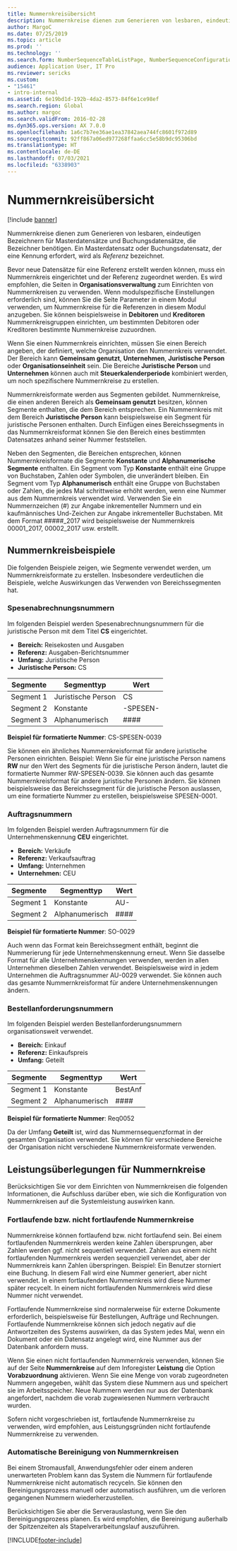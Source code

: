 ```yaml
---
title: Nummernkreisübersicht
description: Nummernkreise dienen zum Generieren von lesbaren, eindeutigen Bezeichnern für Masterdatensätze und Buchungsdatensätze, die Bezeichner benötigen.
author: MargoC
ms.date: 07/25/2019
ms.topic: article
ms.prod: ''
ms.technology: ''
ms.search.form: NumberSequenceTableListPage, NumberSequenceConfiguration
audience: Application User, IT Pro
ms.reviewer: sericks
ms.custom:
- "15461"
- intro-internal
ms.assetid: 6e19bd1d-192b-4da2-8573-84f6e1ce98ef
ms.search.region: Global
ms.author: margoc
ms.search.validFrom: 2016-02-28
ms.dyn365.ops.version: AX 7.0.0
ms.openlocfilehash: 1a6c7b7ee36ae1ea37842aea744fc8601f972d89
ms.sourcegitcommit: 92ff867a06ed977268ffaa6cc5e58b9dc95306bd
ms.translationtype: HT
ms.contentlocale: de-DE
ms.lasthandoff: 07/03/2021
ms.locfileid: "6338903"
---
```

# <a name="number-sequences-overview"></a>Nummernkreisübersicht

[!include [banner](../includes/banner.md)]

Nummernkreise dienen zum Generieren von lesbaren, eindeutigen Bezeichnern für Masterdatensätze und Buchungsdatensätze, die Bezeichner benötigen. Ein Masterdatensatz oder Buchungsdatensatz, der eine Kennung erfordert, wird als *Referenz* bezeichnet.

Bevor neue Datensätze für eine Referenz erstellt werden können, muss ein Nummernkreis eingerichtet und der Referenz zugeordnet werden. Es wird empfohlen, die Seiten in **Organisationsverwaltung** zum Einrichten von Nummernkreisen zu verwenden. Wenn modulspezifische Einstellungen erforderlich sind, können Sie die Seite Parameter in einem Modul verwenden, um Nummernkreise für die Referenzen in diesem Modul anzugeben. Sie können beispielsweise in **Debitoren** und **Kreditoren** Nummernkreisgruppen einrichten, um bestimmten Debitoren oder Kreditoren bestimmte Nummernkreise zuzuordnen.

Wenn Sie einen Nummernkreis einrichten, müssen Sie einen Bereich angeben, der definiert, welche Organisation den Nummernkreis verwendet. Der Bereich kann **Gemeinsam genutzt**, **Unternehmen**, **Juristische Person** oder **Organisationseinheit** sein. Die Bereiche **Juristische Person** und **Unternehmen** können auch mit **Steuerkalenderperiode** kombiniert werden, um noch spezifischere Nummernkreise zu erstellen.

Nummernkreisformate werden aus Segmenten gebildet. Nummernkreise, die einen anderen Bereich als **Gemeinsam genutzt** besitzen, können Segmente enthalten, die dem Bereich entsprechen. Ein Nummernkreis mit dem Bereich **Juristische Person** kann beispielsweise ein Segment für juristische Personen enthalten. Durch Einfügen eines Bereichssegments in das Nummernkreisformat können Sie den Bereich eines bestimmten Datensatzes anhand seiner Nummer feststellen.

Neben den Segmenten, die Bereichen entsprechen, können Nummernkreisformate die Segmente **Konstante** und **Alphanumerische Segmente** enthalten. Ein Segment vom Typ **Konstante** enthält eine Gruppe von Buchstaben, Zahlen oder Symbolen, die unverändert bleiben. Ein Segment vom Typ **Alphanumerisch** enthält eine Gruppe von Buchstaben oder Zahlen, die jedes Mal schrittweise erhöht werden, wenn eine Nummer aus dem Nummernkreis verwendet wird. Verwenden Sie ein Nummernzeichen (\#) zur Angabe inkrementeller Nummern und ein kaufmännisches Und-Zeichen zur Angabe inkrementeller Buchstaben. Mit dem Format \#\#\#\#\#\_2017 wird beispielsweise der Nummernkreis 00001\_2017, 00002\_2017 usw. erstellt.

## <a name="number-sequence-examples"></a>Nummernkreisbeispiele

Die folgenden Beispiele zeigen, wie Segmente verwendet werden, um Nummernkreisformate zu erstellen. Insbesondere verdeutlichen die Beispiele, welche Auswirkungen das Verwenden von Bereichssegmenten hat.

### <a name="expense-report-numbers"></a>Spesenabrechnungsnummern

Im folgenden Beispiel werden Spesenabrechnungsnummern für die juristische Person mit dem Titel **CS** eingerichtet.

- **Bereich:** Reisekosten und Ausgaben
- **Referenz:** Ausgaben-Berichtsnummer
- **Umfang:** Juristische Person
- **Juristische Person:** CS

| Segmente  | Segmenttyp | Wert     |
|-----------|--------------|-----------|
| Segment 1 | Juristische Person | CS        |
| Segment 2 | Konstante     | -SPESEN- |
| Segment 3 | Alphanumerisch | \#\#\#\#  |

**Beispiel für formatierte Nummer**: CS-SPESEN-0039

Sie können ein ähnliches Nummernkreisformat für andere juristische Personen einrichten. Beispiel: Wenn Sie für eine juristische Person namens **RW** nur den Wert des Segments für die juristische Person ändern, lautet die formatierte Nummer RW-SPESEN-0039. Sie können auch das gesamte Nummernkreisformat für andere juristische Personen ändern. Sie können beispielsweise das Bereichssegment für die juristische Person auslassen, um eine formatierte Nummer zu erstellen, beispielsweise SPESEN-0001.

### <a name="sales-order-numbers"></a>Auftragsnummern

Im folgenden Beispiel werden Auftragsnummern für die Unternehmenskennung **CEU** eingerichtet.

- **Bereich:** Verkäufe
- **Referenz:** Verkaufsauftrag
- **Umfang:** Unternehmen
- **Unternehmen:** CEU

| Segmente  | Segmenttyp | Wert    |
|-----------|--------------|----------|
| Segment 1 | Konstante     | AU-      |
| Segment 2 | Alphanumerisch | \#\#\#\# |

**Beispiel für formatierte Nummer**: SO-0029

Auch wenn das Format kein Bereichssegment enthält, beginnt die Nummerierung für jede Unternehmenskennung erneut. Wenn Sie dasselbe Format für alle Unternehmenskennungen verwenden, werden in allen Unternehmen dieselben Zahlen verwendet. Beispielsweise wird in jedem Unternehmen die Auftragsnummer AU-0029 verwendet. Sie können auch das gesamte Nummernkreisformat für andere Unternehmenskennungen ändern.

### <a name="purchase-requisition-numbers"></a>Bestellanforderungsnummern

Im folgenden Beispiel werden Bestellanforderungsnummern organisationsweit verwendet.

- **Bereich:** Einkauf
- **Referenz:** Einkaufspreis
- **Umfang:** Geteilt

| Segmente  | Segmenttyp | Wert    |
|-----------|--------------|----------|
| Segment 1 | Konstante     | BestAnf      |
| Segment 2 | Alphanumerisch | \#\#\#\# |

**Beispiel für formatierte Nummer**: Req0052

Da der Umfang **Geteilt** ist, wird das Nummernsequenzformat in der gesamten Organisation verwendet. Sie können für verschiedene Bereiche der Organisation nicht verschiedene Nummernkreisformate verwenden.

## <a name="performance-considerations-for-number-sequences"></a>Leistungsüberlegungen für Nummernkreise

Berücksichtigen Sie vor dem Einrichten von Nummernkreisen die folgenden Informationen, die Aufschluss darüber eben, wie sich die Konfiguration von Nummernkreisen auf die Systemleistung auswirken kann.

### <a name="continuous-and-non-continuous-number-sequences"></a>Fortlaufende bzw. nicht fortlaufende Nummernkreise

Nummernkreise können fortlaufend bzw. nicht fortlaufend sein. Bei einem fortlaufenden Nummernkreis werden keine Zahlen übersprungen, aber Zahlen werden ggf. nicht sequentiell verwendet. Zahlen aus einem nicht fortlaufenden Nummernkreis werden sequenziell verwendet, aber der Nummernkreis kann Zahlen überspringen. Beispiel: Ein Benutzer storniert eine Buchung. In diesem Fall wird eine Nummer generiert, aber nicht verwendet. In einem fortlaufenden Nummernkreis wird diese Nummer später recycelt. In einem nicht fortlaufenden Nummernkreis wird diese Nummer nicht verwendet.

Fortlaufende Nummernkreise sind normalerweise für externe Dokumente erforderlich, beispielsweise für Bestellungen, Aufträge und Rechnungen. Fortlaufende Nummernkreise können sich jedoch negativ auf die Antwortzeiten des Systems auswirken, da das System jedes Mal, wenn ein Dokument oder ein Datensatz angelegt wird, eine Nummer aus der Datenbank anfordern muss.

Wenn Sie einen nicht fortlaufenden Nummernkreis verwenden, können Sie auf der Seite **Nummernkreise** auf dem Inforegister **Leistung** die Option **Vorabzuordnung** aktivieren. Wenn Sie eine Menge von vorab zugeordneten Nummern angegeben, wählt das System diese Nummern aus und speichert sie im Arbeitsspeicher. Neue Nummern werden nur aus der Datenbank angefordert, nachdem die vorab zugewiesenen Nummern verbraucht wurden.

Sofern nicht vorgeschrieben ist, fortlaufende Nummernkreise zu verwenden, wird empfohlen, aus Leistungsgründen nicht fortlaufende Nummernkreise zu verwenden.

### <a name="automatic-cleanup-of-number-sequences"></a>Automatische Bereinigung von Nummernkreisen

Bei einem Stromausfall, Anwendungsfehler oder einem anderen unerwarteten Problem kann das System die Nummern für fortlaufende Nummernkreise nicht automatisch recyceln. Sie können den Bereinigungsprozess manuell oder automatisch ausführen, um die verloren gegangenen Nummern wiederherzustellen.

Berücksichtigen Sie aber die Serverauslastung, wenn Sie den Bereinigungsprozess planen. Es wird empfohlen, die Bereinigung außerhalb der Spitzenzeiten als Stapelverarbeitungslauf auszuführen.


[!INCLUDE[footer-include](../../../includes/footer-banner.md)]